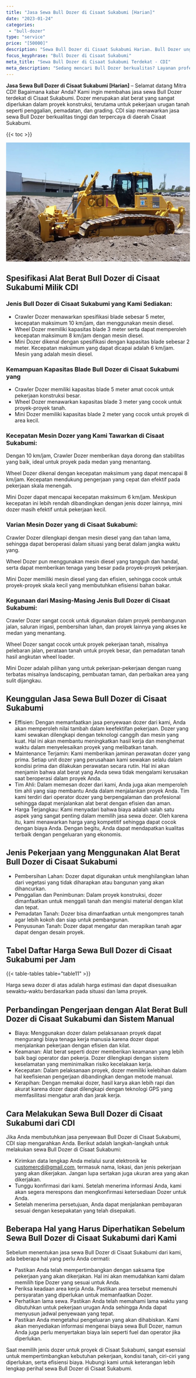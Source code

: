 ```yaml
---
title: "Jasa Sewa Bull Dozer di Cisaat Sukabumi [Harian]"
date: "2023-01-24"
categories:
 - "bull-dozer"
type: "service"
price: "[50000]"
description: "Sewa Bull Dozer di Cisaat Sukabumi Harian. Bull Dozer unggulan untuk kebutuhan proyek konstruksi dengan performa maksimal. Dapatkan informasi lengkap dengan menghubungi kami."
focus_keyphrase: "Bull Dozer di Cisaat Sukabumi"
meta_title: "Sewa Bull Dozer di Cisaat Sukabumi Terdekat - CDI"
meta_description: "Sedang mencari Bull Dozer berkualitas? Layanan profesional kami siap melayani dengan solusi optimal. Segera hubungi kami."
---
```


**Jasa Sewa Bull Dozer di Cisaat Sukabumi [Harian]** – Selamat datang Mitra CDI! Bagaimana kabar Anda? Kami ingin membahas jasa sewa Bull Dozer terdekat di Cisaat Sukabumi. Dozer merupakan alat berat yang sangat diperlukan dalam proyek konstruksi, terutama untuk pekerjaan urugan tanah seperti penggalian, pemadatan, dan grading. CDI siap menawarkan jasa sewa Bull Dozer berkualitas tinggi dan terpercaya di daerah Cisaat Sukabumi.

{{< toc >}}

![Jasa Sewa Bull Dozer di Cisaat Sukabumi [Harian]](/images/bull-dozer/bull-dozer-22.jpg)

## Spesifikasi Alat Berat Bull Dozer di Cisaat Sukabumi Milik CDI

### Jenis Bull Dozer di Cisaat Sukabumi yang Kami Sediakan:

*   Crawler Dozer menawarkan spesifikasi blade sebesar 5 meter, kecepatan maksimum 10 km/jam, dan menggunakan mesin diesel.
*   Wheel Dozer memiliki kapasitas blade 3 meter serta dapat memperoleh kecepatan maksimum 8 km/jam dengan mesin diesel.
*   Mini Dozer dikenal dengan spesifikasi dengan kapasitas blade sebesar 2 meter. Kecepatan maksimum yang dapat dicapai adalah 6 km/jam. Mesin yang adalah mesin diesel.

### Kemampuan Kapasitas Blade Bull Dozer di Cisaat Sukabumi yang

*   Crawler Dozer memiliki kapasitas blade 5 meter amat cocok untuk pekerjaan konstruksi besar.
*   Wheel Dozer menawarkan kapasitas blade 3 meter yang cocok untuk proyek-proyek tanah.
*   Mini Dozer memiliki kapasitas blade 2 meter yang cocok untuk proyek di area kecil.

### Kecepatan Mesin Dozer yang Kami Tawarkan di Cisaat Sukabumi:

Dengan 10 km/jam, Crawler Dozer memberikan daya dorong dan stabilitas yang baik, ideal untuk proyek pada medan yang menantang.

Wheel Dozer dikenal dengan kecepatan maksimum yang dapat mencapai 8 km/jam. Kecepatan mendukung pengerjaan yang cepat dan efektif pada pekerjaan skala menengah.

Mini Dozer dapat mencapai kecepatan maksimum 6 km/jam. Meskipun kecepatan ini lebih rendah dibandingkan dengan jenis dozer lainnya, mini dozer masih efektif untuk pekerjaan kecil.

### Varian Mesin Dozer yang di Cisaat Sukabumi:

Crawler Dozer dilengkapi dengan mesin diesel yang dan tahan lama, sehingga dapat beroperasi dalam situasi yang berat dalam jangka waktu yang.

Wheel Dozer pun menggunakan mesin diesel yang tangguh dan handal, serta dapat memberikan tenaga yang besar pada proyek-proyek pekerjaan.

Mini Dozer memiliki mesin diesel yang dan efisien, sehingga cocok untuk proyek-proyek skala kecil yang membutuhkan efisiensi bahan bakar.

### Kegunaan dari Masing-Masing Jenis Bull Dozer di Cisaat Sukabumi:

Crawler Dozer sangat cocok untuk digunakan dalam proyek pembangunan jalan, saluran irigasi, pembersihan lahan, dan proyek lainnya yang akses ke medan yang menantang.

Wheel Dozer sangat cocok untuk proyek pekerjaan tanah, misalnya pelebaran jalan, perataan tanah untuk proyek besar, dan pemadatan tanah hasil angkutan wheel loader.

Mini Dozer adalah pilihan yang untuk pekerjaan-pekerjaan dengan ruang terbatas misalnya landscaping, pembuatan taman, dan perbaikan area yang sulit dijangkau.

## Keunggulan Jasa Sewa Bull Dozer di Cisaat Sukabumi

*   Effisien: Dengan memanfaatkan jasa penyewaan dozer dari kami, Anda akan memperoleh nilai tambah dalam keefektifan pekerjaan. Dozer yang kami sewakan dilengkapi dengan teknologi canggih dan mesin yang kuat. Hal ini akan membantu meningkatkan hasil kerja dan menghemat waktu dalam menyelesaikan proyek yang melibatkan tanah.
*   Maintenance Terjamin: Kami memberikan jaminan perawatan dozer yang prima. Setiap unit dozer yang perusahaan kami sewakan selalu dalam kondisi prima dan dilakukan perawatan secara rutin. Hal ini akan menjamin bahwa alat berat yang Anda sewa tidak mengalami kerusakan saat beroperasi dalam proyek Anda.
*   Tim Ahli: Dalam memesan dozer dari kami, Anda juga akan memperoleh tim ahli yang siap membantu Anda dalam menjalankan proyek Anda. Tim kami terdiri dari operator dozer yang berpengalaman dan profesional sehingga dapat menjalankan alat berat dengan efisien dan aman.
*   Harga Terjangkau: Kami menyadari bahwa biaya adalah salah satu aspek yang sangat penting dalam memilih jasa sewa dozer. Oleh karena itu, kami menawarkan harga yang kompetitif sehingga dapat cocok dengan biaya Anda. Dengan begitu, Anda dapat mendapatkan kualitas terbaik dengan pengeluaran yang ekonomis.

## Jenis Pekerjaan yang Menggunakan Alat Berat Bull Dozer di Cisaat Sukabumi

*   Pembersihan Lahan: Dozer dapat digunakan untuk menghilangkan lahan dari vegetasi yang tidak diharapkan atau bangunan yang akan dihancurkan.
*   Penggalian dan Penimbunan: Dalam proyek konstruksi, dozer dimanfaatkan untuk menggali tanah dan mengisi material dengan kilat dan tepat.
*   Pemadatan Tanah: Dozer bisa dimanfaatkan untuk mengompres tanah agar lebih kokoh dan siap untuk pembangunan.
*   Penyusunan Tanah: Dozer dapat mengatur dan merapikan tanah agar dapat dengan desain proyek.

## Tabel Daftar Harga Sewa Bull Dozer di Cisaat Sukabumi per Jam

{{< table-tables table="table11" >}}

Harga sewa dozer di atas adalah harga estimasi dan dapat disesuaikan sewaktu-waktu berdasarkan pada situasi dan lama proyek.

## Perbandingan Pengerjaan dengan Alat Berat Bull Dozer di Cisaat Sukabumi dan Sistem Manual

*   Biaya: Menggunakan dozer dalam pelaksanaan proyek dapat mengurangi biaya tenaga kerja manusia karena dozer dapat menjalankan pekerjaan dengan efisien dan kilat.
*   Keamanan: Alat berat seperti dozer memberikan keamanan yang lebih baik bagi operator dan pekerja. Dozer dilengkapi dengan sistem keselamatan yang meminimalkan risiko kecelakaan kerja.
*   Kecepatan: Dalam pelaksanaan proyek, dozer memiliki kelebihan dalam hal keefisienan pengerjaan dibandingkan dengan metode manual.
*   Kerapihan: Dengan memakai dozer, hasil karya akan lebih rapi dan akurat karena dozer dapat dilengkapi dengan teknologi GPS yang memfasilitasi mengatur arah dan jarak kerja.

## Cara Melakukan Sewa Bull Dozer di Cisaat Sukabumi dari CDI

Jika Anda membutuhkan jasa penyewaan Bull Dozer di Cisaat Sukabumi, CDI siap mengarahkan Anda. Berikut adalah langkah-langkah untuk melakukan sewa Bull Dozer di Cisaat Sukabumi:

*   Kirimkan data lengkap Anda melalui surat elektronik ke customercdi@gmail.com, termasuk nama, lokasi, dan jenis pekerjaan yang akan dikerjakan. Jangan lupa sertakan juga ukuran area yang akan dikerjakan.
*   Tunggu konfirmasi dari kami. Setelah menerima informasi Anda, kami akan segera merespons dan mengkonfirmasi ketersediaan Dozer untuk Anda.
*   Setelah menerima persetujuan, Anda dapat menjalankan pembayaran sesuai dengan kesepakatan yang telah disepakati.

## Beberapa Hal yang Harus Diperhatikan Sebelum Sewa Bull Dozer di Cisaat Sukabumi dari Kami

Sebelum menentukan jasa sewa Bull Dozer di Cisaat Sukabumi dari kami, ada beberapa hal yang perlu Anda cermati:

*   Pastikan Anda telah mempertimbangkan dengan saksama tipe pekerjaan yang akan dikerjakan. Hal ini akan memudahkan kami dalam memilih tipe Dozer yang sesuai untuk Anda.
*   Periksa keadaan area kerja Anda. Pastikan area tersebut memenuhi persyaratan yang diperlukan untuk memanfaatkan Dozer.
*   Perhatikan lama sewa. Pastikan Anda telah memahami lama waktu yang dibutuhkan untuk pekerjaan urugan Anda sehingga Anda dapat menyusun jadwal penyewaan yang tepat.
*   Pastikan Anda mengetahui pengeluaran yang akan dihabiskan. Kami akan menyediakan informasi mengenai biaya sewa Bull Dozer, namun Anda juga perlu menyertakan biaya lain seperti fuel dan operator jika diperlukan.

Saat memilih jenis dozer untuk proyek di Cisaat Sukabumi, sangat esensial untuk mempertimbangkan kebutuhan pekerjaan, kondisi tanah, ciri-ciri yang diperlukan, serta efisiensi biaya. Hubungi kami untuk keterangan lebih lengkap perihal sewa Bull Dozer di Cisaat Sukabumi.